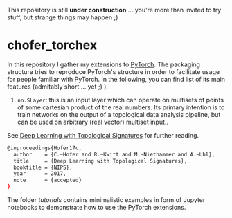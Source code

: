 This repository is still **under construction** ... you're more than invited to try stuff, but strange things may happen ;) 

# chofer_torchex

In this repository I gather my extensions to [PyTorch](http://pytorch.org). 
The packaging structure tries to reproduce PyTorch's structure in order 
to facilitate usage for people familiar with PyTorch. In the following, you
can find list of its main features (admitably short ... yet ;) ).

1. `nn.SLayer`:
this is an input layer which can operate on multisets of points of some 
cartesian product of the real numbers. Its primary intention is to train 
networks on the output of a topological data analysis pipeline, but can 
be used on arbitrary (real vector) multiset input.. 

See [Deep Learning with Topological Signatures](https://arxiv.org/abs/1707.04041) for 
further reading. 

```bash
@inproceedings{Hofer17c,
  author    = {C.~Hofer and R.~Kwitt and M.~Niethammer and A.~Uhl},
  title     = {Deep Learning with Topological Signatures},
  booktitle = {NIPS},
  year      = 2017,
  note      = {accepted}
}
```

The folder *tutorials* contains minimalistic examples in form of Jupyter notebooks
to demonstrate how to use the PyTorch extensions. 
